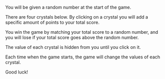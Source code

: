 You will be given a random number at the start of the game.

There are four crystals below. By clicking on a crystal you will
add a specific amount of points to your total score.

You win the game by matching your total score to a random number,
and you will lose if your total score goes above the random number.

The value of each crystal is hidden from you until you click on it.

Each time when the game starts, the game will change the values of each crystal.

Good luck!